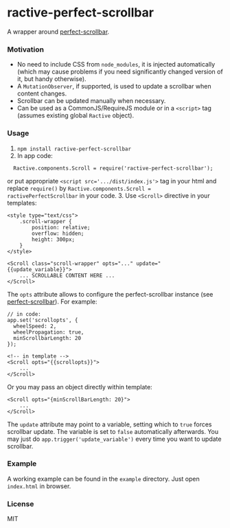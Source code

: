 # ractive-perfect-scrollbar
A wrapper around [perfect-scrollbar](https://github.com/noraesae/perfect-scrollbar).

### Motivation
* No need to include CSS from `node_modules`, it is injected automatically
  (which may cause problems if you need significantly changed version of it, but handy otherwise).
* A `MutationObserver`, if supported, is used to update a scrollbar when content changes.
* Scrollbar can be updated manually when necessary.
* Can be used as a CommonJS/RequireJS module or in a `<script>` tag (assumes existing global `Ractive` object).

### Usage
1. `npm install ractive-perfect-scrollbar`
2. In app code:
  ```
	Ractive.components.Scroll = require('ractive-perfect-scrollbar');
  ```
  or put appropriate `<script src='.../dist/index.js'>` tag in your html and replace
	`require()` by `Ractive.components.Scroll = ractivePerfectScrollbar` in your code.
3. Use `<Scroll>` directive in your templates:
```
<style type="text/css">
	.scroll-wrapper {
		position: relative;
		overflow: hidden;
		height: 300px;
	}
</style>

<Scroll class="scroll-wrapper" opts="..." update="{{update_variable}}">
	... SCROLLABLE CONTENT HERE ...
</Scroll>
```

The `opts` attribute allows to configure the perfect-scrollbar instance
(see [perfect-scrollbar](https://github.com/noraesae/perfect-scrollbar)).
For example:
```
// in code:
app.set('scrollopts', {
  wheelSpeed: 2,
  wheelPropagation: true,
  minScrollbarLength: 20
});

<!-- in template -->
<Scroll opts="{{scrollopts}}">
	...
</Scroll>
```

Or you may pass an object directly within template:
```
<Scroll opts="{minScrollBarLength: 20}">
	...
</Scroll>
```

The `update` attribute may point to a variable, setting which to
`true` forces scrollbar update. The variable is set to `false` automatically afterwards.
You may just do `app.trigger('update_variable')` every time you want to update scrollbar.

### Example
A working example can be found in the `example` directory. Just open `index.html` in browser.

### License
MIT
